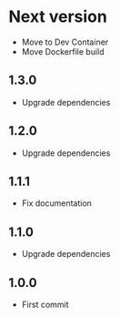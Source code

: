 # Next version
+ Move to Dev Container
+ Move Dockerfile build

## 1.3.0
+ Upgrade dependencies

## 1.2.0
+ Upgrade dependencies

## 1.1.1
+ Fix documentation

## 1.1.0
+ Upgrade dependencies

## 1.0.0
+ First commit